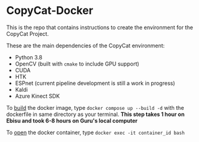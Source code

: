 # CopyCat-Docker

This is the repo that contains instructions to create the environment for the CopyCat Project.

These are the main dependencies of the CopyCat environment:

- Python 3.8
- OpenCV (built with `cmake` to include GPU support)
- CUDA
- HTK
- ESPnet (current pipeline development is still a work in progress)
- Kaldi
- Azure Kinect SDK

To <u>build</u> the docker image, type `docker compose up --build -d` with the dockerfile in same directory as your terminal. **This step takes 1 hour on Ebisu and took 6-8 hours on Guru's local computer**

To <u>open</u> the docker container, type `docker exec -it container_id bash`
